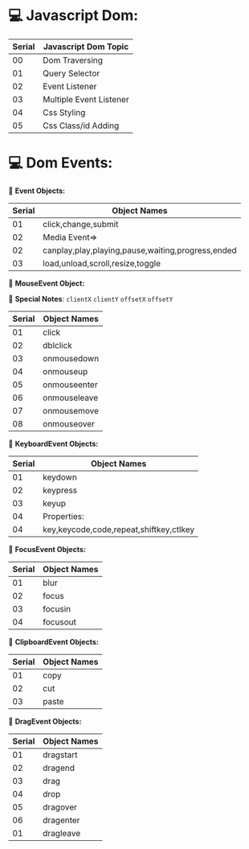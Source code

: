 # 💻 Javascript  Dom:

|Serial|Javascript Dom Topic|
|----------|----------|
|00|Dom Traversing|
|01|Query Selector|
|02|Event Listener|
|03|Multiple Event Listener|
|04|Css Styling|
|05|Css Class/id Adding|

# 💻 Dom Events:
🎯 **Event Objects:**

|Serial|Object Names|
|---------|---------|
|01|click,change,submit|
|02|Media Event=>|
|02|canplay,play,playing,pause,waiting,progress,ended||
|03|load,unload,scroll,resize,toggle|

🎯 **MouseEvent Object:**

💊 **Special Notes**:
``` clientX ```
``` clientY ```
``` offsetX ```
``` offsetY ```

|Serial|Object Names|
|---------|---------|
|01|click|
|02|dblclick|
|03|onmousedown|
|04|onmouseup|
|05|onmouseenter|
|06|onmouseleave|
|07|onmousemove|
|08|onmouseover|


🎯 **KeyboardEvent Objects:**

|Serial|Object Names|
|---------|---------|
|01|keydown|
|02|keypress|
|03|keyup|
|04|Properties:|
|04|key,keycode,code,repeat,shiftkey,ctlkey|

🎯 **FocusEvent Objects:**

|Serial|Object Names|
|---------|---------|
|01|blur|
|02|focus|
|03|focusin|
|04|focusout|

🎯 **ClipboardEvent Objects:**

|Serial|Object Names|
|---------|---------|
|01|copy|
|02|cut|
|03|paste|

🎯 **DragEvent Objects:**

|Serial|Object Names|
|---------|---------|
|01|dragstart|
|02|dragend|
|03|drag|
|04|drop|
|05|dragover|
|06|dragenter|
|01|dragleave|








